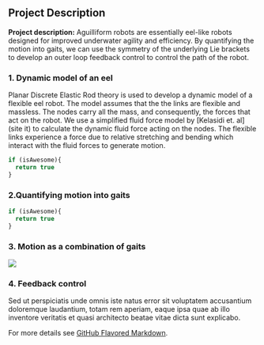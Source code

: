 ## Project Description

**Project description:** Aguilliform robots are essentially eel-like robots designed for improved underwater agility and efficiency. By quantifying the motion into gaits, we can use the symmetry of the underlying Lie brackets to develop an outer loop feedback control to control the path of the robot.

### 1. Dynamic model of an eel

Planar Discrete Elastic Rod theory is used to develop a dynamic model of a flexible eel robot. The model assumes that the the links are flexible and massless. The nodes carry all the mass, and consequently, the forces that act on the robot. We use a simplified fluid force model by [Kelasidi et. al](site it) to calculate the dynamic fluid force acting on the nodes. The flexible links experience a force due to relative stretching and bending which interact with the fluid forces to generate motion.

```javascript
if (isAwesome){
  return true
}
```

### 2.Quantifying motion into gaits

```javascript
if (isAwesome){
  return true
}
```

### 3. Motion as a combination of gaits

<img src="images/dummy_thumbnail.jpg?raw=true"/>

### 4. Feedback control

Sed ut perspiciatis unde omnis iste natus error sit voluptatem accusantium doloremque laudantium, totam rem aperiam, eaque ipsa quae ab illo inventore veritatis et quasi architecto beatae vitae dicta sunt explicabo. 

For more details see [GitHub Flavored Markdown](https://guides.github.com/features/mastering-markdown/).
